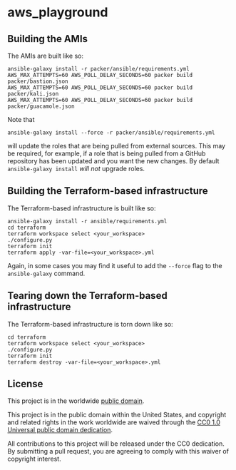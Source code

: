 # aws_playground

## Building the AMIs ##
The AMIs are built like so:
```
ansible-galaxy install -r packer/ansible/requirements.yml
AWS_MAX_ATTEMPTS=60 AWS_POLL_DELAY_SECONDS=60 packer build packer/bastion.json
AWS_MAX_ATTEMPTS=60 AWS_POLL_DELAY_SECONDS=60 packer build packer/kali.json
AWS_MAX_ATTEMPTS=60 AWS_POLL_DELAY_SECONDS=60 packer build packer/guacamole.json
```

Note that
```
ansible-galaxy install --force -r packer/ansible/requirements.yml
```
will update the roles that are being pulled from external sources.  This
may be required, for example, if a role that is being pulled from a
GitHub repository has been updated and you want the new changes.  By
default `ansible-galaxy install` _will not_ upgrade roles.

## Building the Terraform-based infrastructure ##
The Terraform-based infrastructure is built like so:
```
ansible-galaxy install -r ansible/requirements.yml
cd terraform
terraform workspace select <your_workspace>
./configure.py
terraform init
terraform apply -var-file=<your_workspace>.yml
```

Again, in some cases you may find it useful to add the `--force` flag
to the `ansible-galaxy` command.

## Tearing down the Terraform-based infrastructure ##
The Terraform-based infrastructure is torn down like so:
```
cd terraform
terraform workspace select <your_workspace>
./configure.py
terraform init
terraform destroy -var-file=<your_workspace>.yml
```

## License ##

This project is in the worldwide [public domain](LICENSE.md).

This project is in the public domain within the United States, and
copyright and related rights in the work worldwide are waived through
the [CC0 1.0 Universal public domain
dedication](https://creativecommons.org/publicdomain/zero/1.0/).

All contributions to this project will be released under the CC0
dedication. By submitting a pull request, you are agreeing to comply
with this waiver of copyright interest.
